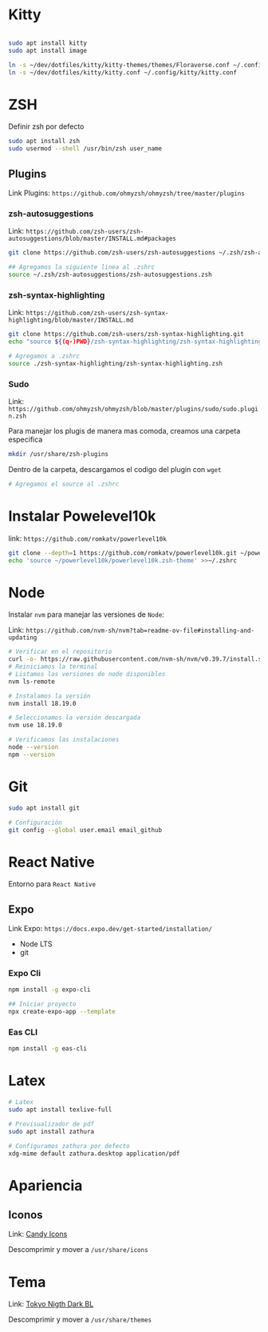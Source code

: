 # Kitty


```bash

sudo apt install kitty
sudo apt install image

ln -s ~/dev/dotfiles/kitty/kitty-themes/themes/Floraverse.conf ~/.config/kitty/theme.conf
ln -s ~/dev/dotfiles/kitty/kitty.conf ~/.config/kitty/kitty.conf
```


# ZSH

Definir zsh por defecto

```bash
sudo apt install zsh
sudo usermod --shell /usr/bin/zsh user_name
```

## Plugins
Link Plugins: `https://github.com/ohmyzsh/ohmyzsh/tree/master/plugins`

### zsh-autosuggestions
Link: `https://github.com/zsh-users/zsh-autosuggestions/blob/master/INSTALL.md#packages`
```bash
git clone https://github.com/zsh-users/zsh-autosuggestions ~/.zsh/zsh-autosuggestions

## Agregamos la siguiente linea al .zshrc
source ~/.zsh/zsh-autosuggestions/zsh-autosuggestions.zsh
```

### zsh-syntax-highlighting
Link: `https://github.com/zsh-users/zsh-syntax-highlighting/blob/master/INSTALL.md`
```bash
git clone https://github.com/zsh-users/zsh-syntax-highlighting.git
echo "source ${(q-)PWD}/zsh-syntax-highlighting/zsh-syntax-highlighting.zsh" >> ${ZDOTDIR:-$HOME}/.zshrc

# Agregamos a .zshrc
source ./zsh-syntax-highlighting/zsh-syntax-highlighting.zsh
```

### Sudo 
Link: `https://github.com/ohmyzsh/ohmyzsh/blob/master/plugins/sudo/sudo.plugin.zsh`

Para manejar los plugis de manera mas comoda, creamos una carpeta especifica
```bash
mkdir /usr/share/zsh-plugins
```
Dentro de la carpeta, descargamos el codigo del plugin con `wget`
```bash
# Agregamos el source al .zshrc

```

# Instalar Powelevel10k

link: `https://github.com/romkatv/powerlevel10k`
```bash
git clone --depth=1 https://github.com/romkatv/powerlevel10k.git ~/powerlevel10k
echo 'source ~/powerlevel10k/powerlevel10k.zsh-theme' >>~/.zshrc
```


# Node
Instalar `nvm` para manejar las versiones de `Node`:

Link: `https://github.com/nvm-sh/nvm?tab=readme-ov-file#installing-and-updating`

```bash
# Verificar en el repositorio
curl -o- https://raw.githubusercontent.com/nvm-sh/nvm/v0.39.7/install.sh | bash
# Reiniciamos la terminal
# Listamos las versiones de node disponibles
nvm ls-remote

# Instalamos la versión
nvm install 18.19.0

# Seleccionamos la versión descargada
nvm use 18.19.0

# Verificamos las instalaciones
node --version
npm --version
```

# Git

```bash
sudo apt install git

# Configuración
git config --global user.email email_github
```

# React Native
Entorno para `React Native`

## Expo
Link Expo: `https://docs.expo.dev/get-started/installation/`

* Node LTS
* git

### Expo Cli
```bash
npm install -g expo-cli

## Iniciar proyecto
npx create-expo-app --template
```

### Eas CLI
```bash
npm install -g eas-cli
```


# Latex
```bash
# Latex
sudo apt install texlive-full

# Previsualizador de pdf
sudo apt install zathura

# Configuramos zathura por defecto 
xdg-mime default zathura.desktop application/pdf
```

# Apariencia

## Iconos
Link: <a href='https://www.xfce-look.org/p/1305251/' target='_blank'>Candy Icons</a>

Descomprimir y mover a `/usr/share/icons`

# Tema

Link: <a href='https://www.xfce-look.org/p/1681315/' target='_blank'>Tokyo Nigth Dark BL</a>

Descomprimir y mover a `/usr/share/themes` 
